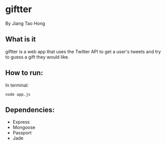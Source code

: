 # giftter

By Jiang Tao Hong

## What is it

giftter is a web app that uses the Twitter API to get a user's tweets and try to guess a gift they would like.


## How to run:

In terminal:

	node app.js

## Dependencies:

* Express 
* Mongoose
* Passport
* Jade